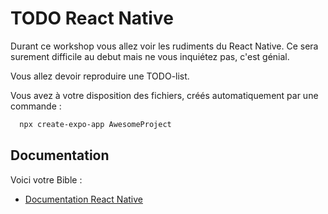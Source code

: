# TODO React Native

Durant ce workshop vous allez voir les rudiments du React Native.
Ce sera surement difficile au debut mais ne vous inquiétez pas, c'est génial. 

Vous allez devoir reproduire une TODO-list.

Vous avez à votre disposition des fichiers, créés automatiquement 
par une commande :   

```bash
  npx create-expo-app AwesomeProject
```

## Documentation

Voici votre Bible :

 - [Documentation React Native](https://reactnative.dev/docs/getting-started)
